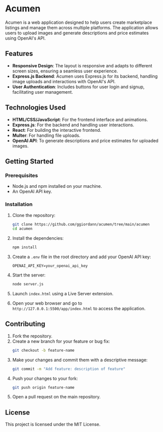 # Acumen

Acumen is a web application designed to help users create marketplace listings and manage them across multiple platforms. The application allows users to upload images and generate descriptions and price estimates using OpenAI's API.

## Features

- **Responsive Design**: The layout is responsive and adapts to different screen sizes, ensuring a seamless user experience.
- **Express.js Backend**: Acumen uses Express.js for its backend, handling image uploads and interactions with OpenAI's API.
- **User Authentication**: Includes buttons for user login and signup, facilitating user management.

## Technologies Used

- **HTML/CSS/JavaScript**: For the frontend interface and animations.
- **Express.js**: For the backend and handling user interactions.
- **React**: For building the interactive frontend.
- **Multer**: For handling file uploads.
- **OpenAI API**: To generate descriptions and price estimates for uploaded images.

## Getting Started

### Prerequisites

- Node.js and npm installed on your machine.
- An OpenAI API key.

### Installation

1. Clone the repository:
   ```bash
   git clone https://github.com/ggiordann/acumen/tree/main/acumen
   cd acumen
   ```

2. Install the dependencies:
   ```bash
   npm install
   ```

3. Create a `.env` file in the root directory and add your OpenAI API key:
   ```
   OPENAI_API_KEY=your_openai_api_key
   ```

4. Start the server:
   ```bash
   node server.js
   ```

5. Launch `index.html` using a Live Server extension.

6. Open your web browser and go to `http://127.0.0.1:5500/app/index.html` to access the application.

## Contributing

1. Fork the repository.
2. Create a new branch for your feature or bug fix:
   ```bash
   git checkout -b feature-name
   ```
3. Make your changes and commit them with a descriptive message:
   ```bash
   git commit -m "Add feature: description of feature"
   ```
4. Push your changes to your fork:
   ```bash
   git push origin feature-name
   ```
5. Open a pull request on the main repository.

## License

This project is licensed under the MIT License.
